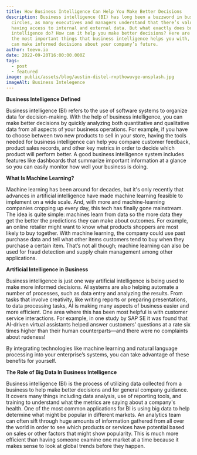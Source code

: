 ```yaml
---
title: How Business Intelligence Can Help You Make Better Decisions
description: Business intelligence (BI) has long been a buzzword in business
  circles, as many executives and managers understand that there’s value in
  having access to internal and external data. But what exactly does business
  intelligence do? How can it help you make better decisions? Here are some of
  the most important things that business intelligence helps you with, so you
  can make informed decisions about your company’s future.
author: teevo.io
date: 2022-09-20T16:00:00.000Z
tags:
  - post
  - featured
image: public/assets/blog/austin-distel-rxpthowuvge-unsplash.jpg
imageAlt: Business Intelegence
---
```

<!--StartFragment-->

**Business Intelligence Defined**

Business intelligence (BI) refers to the use of software systems to organize data for decision-making. With the help of business intelligence, you can make better decisions by quickly analyzing both quantitative and qualitative data from all aspects of your business operations. For example, if you have to choose between two new products to sell in your store, having the tools needed for business intelligence can help you compare customer feedback, product sales records, and other key metrics in order to decide which product will perform better. A good business intelligence system includes features like dashboards that summarize important information at a glance so you can easily monitor how well your business is doing.



**What Is Machine Learning?**

Machine learning has been around for decades, but it's only recently that advances in artificial intelligence have made machine learning feasible to implement on a wide scale. And, with more and machine-learning companies cropping up every day, this tech has finally gone mainstream. The idea is quite simple: machines learn from data so the more data they get the better the predictions they can make about outcomes. For example, an online retailer might want to know what products shoppers are most likely to buy together. With machine learning, the company could use past purchase data and tell what other items customers tend to buy when they purchase a certain item. That’s not all though; machine learning can also be used for fraud detection and supply chain management among other applications.



**Artificial Intelligence in Business**

Business intelligence is just one way artificial intelligence is being used to make more informed decisions. AI systems are also helping automate a number of processes, such as data entry and analyzing the results. From tasks that involve creativity, like writing reports or preparing presentations, to data processing tasks, AI is making many aspects of business easier and more efficient. One area where this has been most helpful is with customer service interactions. For example, in one study by SAP SE it was found that AI-driven virtual assistants helped answer customers’ questions at a rate six times higher than their human counterparts—and there were no complaints about rudeness! 

By integrating technologies like machine learning and natural language processing into your enterprise’s systems, you can take advantage of these benefits for yourself.



**The Role of Big Data In Business Intelligence**

Business intelligence (BI) is the process of utilizing data collected from a business to help make better decisions and for general company guidance. It covers many things including data analysis, use of reporting tools, and training to understand what the metrics are saying about a company's health. One of the most common applications for BI is using big data to help determine what might be popular in different markets. An analytics team can often sift through huge amounts of information gathered from all over the world in order to see which products or services have potential based on sales or other factors that might show popularity. This is much more efficient than having someone examine one market at a time because it makes sense to look at global trends before they happen.



<!--EndFragment-->